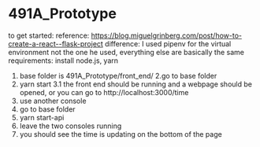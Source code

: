 # 491A_Prototype

to get started:
reference: https://blog.miguelgrinberg.com/post/how-to-create-a-react--flask-project
difference: I used pipenv for the virtual environment not the one he used, everything else are basically the same
requirements:
    install node.js, yarn
    
1. base folder is 491A_Prototype/front_end/
2.go to base folder
3. yarn start
3.1 the front end should be running and a webpage should be opened, or you can go to http://localhost:3000/time
4. use another console
5. go to base folder
6. yarn start-api
7. leave the two consoles running
8. you should see the time is updating on the bottom of the page
